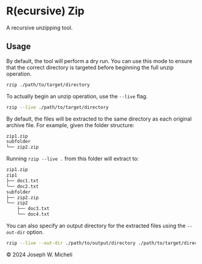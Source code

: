 # R(ecursive) Zip

A recursive unzipping tool.

## Usage

By default, the tool will perform a dry run. You can use this mode to ensure that the correct directory is targeted before beginning the full unzip operation.

```bash
rzip ./path/to/target/directory
```

To actually begin an unzip operation, use the `--live` flag.

```bash
rzip --live ./path/to/target/directory
```

By default, the files will be extracted to the same directory as each original archive file. For example, given the folder structure:

```bash
zip1.zip
subfolder
└── zip2.zip
```

Running `rzip --live .` from this folder will extract to:

```bash
zip1.zip
zip1
├── doc1.txt
└── doc2.txt
subfolder
├── zip2.zip
└── zip2
    ├── doc3.txt
    └── doc4.txt
```

You can also specify an output directory for the extracted files using the `--out-dir` option.

```bash
rzip --live --out-dir ./path/to/output/directory ./path/to/target/directory
```

© 2024 Joseph W. Micheli
